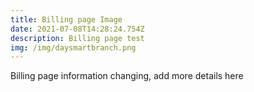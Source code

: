 ```yaml
---
title: Billing page Image
date: 2021-07-08T14:28:24.754Z
description: Billing page test
img: /img/daysmartbranch.png
---
```

Billing page information changing, add more details here
